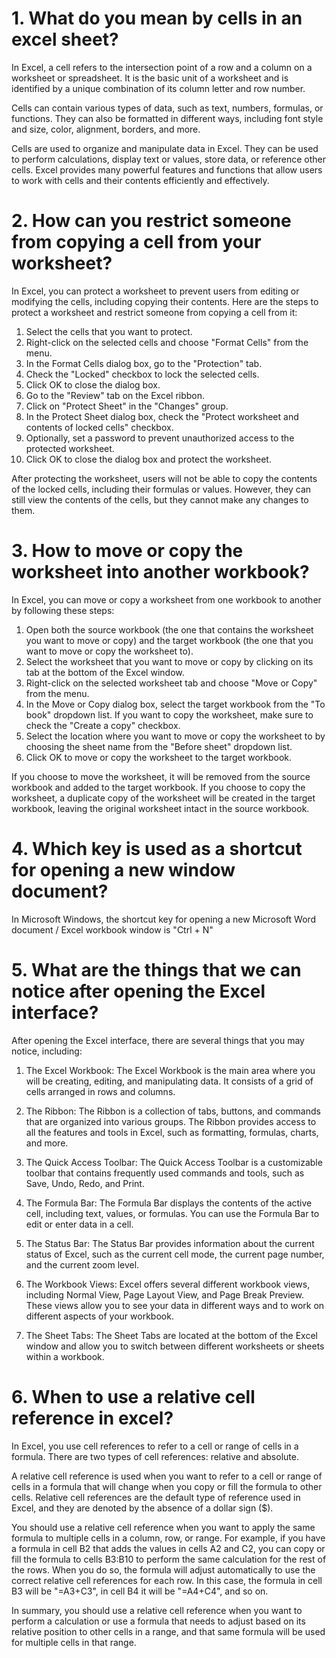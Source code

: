 
# 1. What do you mean by cells in an excel sheet?

In Excel, a cell refers to the intersection point of a row and a column on a worksheet or spreadsheet. It is the basic unit of a worksheet and is identified by a unique combination of its column letter and row number.

Cells can contain various types of data, such as text, numbers, formulas, or functions. They can also be formatted in different ways, including font style and size, color, alignment, borders, and more.

Cells are used to organize and manipulate data in Excel. They can be used to perform calculations, display text or values, store data, or reference other cells. Excel provides many powerful features and functions that allow users to work with cells and their contents efficiently and effectively.


# 2. How can you restrict someone from copying a cell from your worksheet?

In Excel, you can protect a worksheet to prevent users from editing or modifying the cells, including copying their contents. Here are the steps to protect a worksheet and restrict someone from copying a cell from it:

1. Select the cells that you want to protect.
2. Right-click on the selected cells and choose "Format Cells" from the menu.
3. In the Format Cells dialog box, go to the "Protection" tab.
4. Check the "Locked" checkbox to lock the selected cells.
5. Click OK to close the dialog box.
6. Go to the "Review" tab on the Excel ribbon.
7. Click on "Protect Sheet" in the "Changes" group.
8. In the Protect Sheet dialog box, check the "Protect worksheet and contents of locked cells" checkbox.
9. Optionally, set a password to prevent unauthorized access to the protected worksheet.
10. Click OK to close the dialog box and protect the worksheet.

After protecting the worksheet, users will not be able to copy the contents of the locked cells, including their formulas or values. However, they can still view the contents of the cells, but they cannot make any changes to them.


# 3. How to move or copy the worksheet into another workbook?

In Excel, you can move or copy a worksheet from one workbook to another by following these steps:

1. Open both the source workbook (the one that contains the worksheet you want to move or copy) and the target workbook (the one that you want to move or copy the worksheet to).
2. Select the worksheet that you want to move or copy by clicking on its tab at the bottom of the Excel window.
3. Right-click on the selected worksheet tab and choose "Move or Copy" from the menu.
4. In the Move or Copy dialog box, select the target workbook from the "To book" dropdown list. If you want to copy the worksheet, make sure to check the "Create a copy" checkbox.
5. Select the location where you want to move or copy the worksheet to by choosing the sheet name from the "Before sheet" dropdown list.
6. Click OK to move or copy the worksheet to the target workbook.

If you choose to move the worksheet, it will be removed from the source workbook and added to the target workbook. If you choose to copy the worksheet, a duplicate copy of the worksheet will be created in the target workbook, leaving the original worksheet intact in the source workbook.


# 4. Which key is used as a shortcut for opening a new window document?

In Microsoft Windows, the shortcut key for opening a new Microsoft Word document / Excel workbook window is "Ctrl + N"

# 5. What are the things that we can notice after opening the Excel interface?

After opening the Excel interface, there are several things that you may notice, including:

1. The Excel Workbook: The Excel Workbook is the main area where you will be creating, editing, and manipulating data. It consists of a grid of cells arranged in rows and columns.

2. The Ribbon: The Ribbon is a collection of tabs, buttons, and commands that are organized into various groups. The Ribbon provides access to all the features and tools in Excel, such as formatting, formulas, charts, and more.

3. The Quick Access Toolbar: The Quick Access Toolbar is a customizable toolbar that contains frequently used commands and tools, such as Save, Undo, Redo, and Print.

4. The Formula Bar: The Formula Bar displays the contents of the active cell, including text, values, or formulas. You can use the Formula Bar to edit or enter data in a cell.

5. The Status Bar: The Status Bar provides information about the current status of Excel, such as the current cell mode, the current page number, and the current zoom level.

6. The Workbook Views: Excel offers several different workbook views, including Normal View, Page Layout View, and Page Break Preview. These views allow you to see your data in different ways and to work on different aspects of your workbook.

7. The Sheet Tabs: The Sheet Tabs are located at the bottom of the Excel window and allow you to switch between different worksheets or sheets within a workbook.


# 6. When to use a relative cell reference in excel?

In Excel, you use cell references to refer to a cell or range of cells in a formula. There are two types of cell references: relative and absolute.

A relative cell reference is used when you want to refer to a cell or range of cells in a formula that will change when you copy or fill the formula to other cells. Relative cell references are the default type of reference used in Excel, and they are denoted by the absence of a dollar sign ($).

You should use a relative cell reference when you want to apply the same formula to multiple cells in a column, row, or range. For example, if you have a formula in cell B2 that adds the values in cells A2 and C2, you can copy or fill the formula to cells B3:B10 to perform the same calculation for the rest of the rows. When you do so, the formula will adjust automatically to use the correct relative cell references for each row. In this case, the formula in cell B3 will be "=A3+C3", in cell B4 it will be "=A4+C4", and so on.

In summary, you should use a relative cell reference when you want to perform a calculation or use a formula that needs to adjust based on its relative position to other cells in a range, and that same formula will be used for multiple cells in that range.